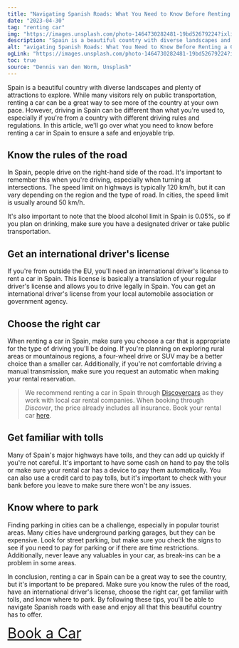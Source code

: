 ```yaml
---
title: "Navigating Spanish Roads: What You Need to Know Before Renting a Car"
date: "2023-04-30"
tag: "renting car"
img: "https://images.unsplash.com/photo-1464730282481-19bd52679224?ixlib=rb-4.0.3&ixid=MnwxMjA3fDB8MHxwaG90by1wYWdlfHx8fGVufDB8fHx8&auto=format&fit=crop&w=1170&q=80"
description: "Spain is a beautiful country with diverse landscapes and plenty of attractions to explore. While many visitors rely on public transportation, renting a car can be a great way to see more of the country at your own pace. However, driving in Spain can be different than what you're used to, especially if you're from a country with different driving rules and regulations. In this article, we'll go over what you need to know before renting a car in Spain to ensure a safe and enjoyable trip."
alt: "avigating Spanish Roads: What You Need to Know Before Renting a Car"
ogLink: "https://images.unsplash.com/photo-1464730282481-19bd52679224?ixlib=rb-4.0.3&ixid=MnwxMjA3fDB8MHxwaG90by1wYWdlfHx8fGVufDB8fHx8&auto=format&fit=crop&w=1170&q=80"
toc: true
source: "Dennis van den Worm, Unsplash"
---
```


Spain is a beautiful country with diverse landscapes and plenty of attractions to explore. While many visitors rely on public transportation, renting a car can be a great way to see more of the country at your own pace. However, driving in Spain can be different than what you're used to, especially if you're from a country with different driving rules and regulations. In this article, we'll go over what you need to know before renting a car in Spain to ensure a safe and enjoyable trip.

## Know the rules of the road

In Spain, people drive on the right-hand side of the road. It's important to remember this when you're driving, especially when turning at intersections. The speed limit on highways is typically 120 km/h, but it can vary depending on the region and the type of road. In cities, the speed limit is usually around 50 km/h.

It's also important to note that the blood alcohol limit in Spain is 0.05%, so if you plan on drinking, make sure you have a designated driver or take public transportation.

## Get an international driver's license

If you're from outside the EU, you'll need an international driver's license to rent a car in Spain. This license is basically a translation of your regular driver's license and allows you to drive legally in Spain. You can get an international driver's license from your local automobile association or government agency.

## Choose the right car

When renting a car in Spain, make sure you choose a car that is appropriate for the type of driving you'll be doing. If you're planning on exploring rural areas or mountainous regions, a four-wheel drive or SUV may be a better choice than a smaller car. Additionally, if you're not comfortable driving a manual transmission, make sure you request an automatic when making your rental reservation.

 > We recommend renting a car in Spain through  <a href="https://www.discovercars.com/?a_aid=spainCars" rel="noopener noreferrer" target="_blank"> Discovercars</a>
 as they work with local car rental companies. When booking through *Discover*, the price already includes all insurance. Book your rental car [here](https://www.discovercars.com/?a_aid=spainCars).

## Get familiar with tolls

Many of Spain's major highways have tolls, and they can add up quickly if you're not careful. It's important to have some cash on hand to pay the tolls or make sure your rental car has a device to pay them automatically. You can also use a credit card to pay tolls, but it's important to check with your bank before you leave to make sure there won't be any issues.

## Know where to park

Finding parking in cities can be a challenge, especially in popular tourist areas. Many cities have underground parking garages, but they can be expensive. Look for street parking, but make sure you check the signs to see if you need to pay for parking or if there are time restrictions. Additionally, never leave any valuables in your car, as break-ins can be a problem in some areas.

In conclusion, renting a car in Spain can be a great way to see the country, but it's important to be prepared. Make sure you know the rules of the road, have an international driver's license, choose the right car, get familiar with tolls, and know where to park. By following these tips, you'll be able to navigate Spanish roads with ease and enjoy all that this beautiful country has to offer.

  <a href="https://www.discovercars.com/?a_aid=spainCars" rel="noopener noreferrer" target="_blank" style="text-align:center;font-size:2rem"> Book a Car</a>